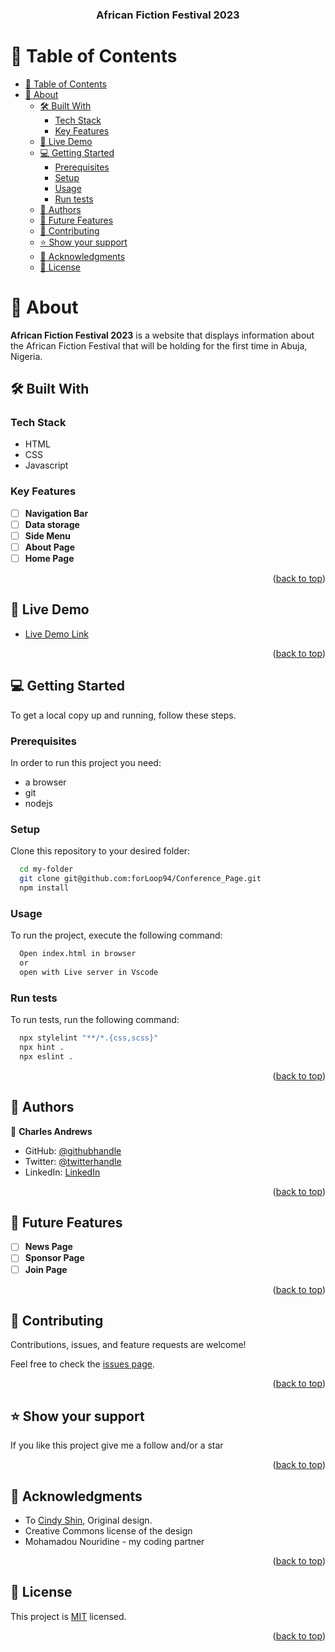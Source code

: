 <a name="readme-top"></a>

<div align="center">
  <h3><b>African Fiction Festival 2023</b></h3>
</div>

# 📗 Table of Contents

- [📗 Table of Contents](#-table-of-contents)
- [📖 About ](#-about-)
  - [🛠 Built With ](#-built-with-)
    - [Tech Stack ](#tech-stack-)
    - [Key Features ](#key-features-)
  - [🚀 Live Demo ](#-live-demo-)
  - [💻 Getting Started ](#-getting-started-)
    - [Prerequisites](#prerequisites)
    - [Setup](#setup)
    - [Usage](#usage)
    - [Run tests](#run-tests)
  - [👥 Authors ](#-authors-)
  - [🔭 Future Features ](#-future-features-)
  - [🤝 Contributing ](#-contributing-)
  - [⭐️ Show your support ](#️-show-your-support-)
  - [🙏 Acknowledgments ](#-acknowledgments-)
  - [📝 License ](#-license-)

# 📖 About <a name="about-project"></a>

**African Fiction Festival 2023** is a website that displays information about the African Fiction Festival that will be holding for the first time in Abuja, Nigeria.

## 🛠 Built With <a name="built-with"></a>

### Tech Stack <a name="tech-stack"></a>

- HTML
- CSS
- Javascript

### Key Features <a name="key-features"></a>

- [ ] **Navigation Bar**
- [ ] **Data storage**
- [ ] **Side Menu**
- [ ] **About Page**
- [ ] **Home Page**

<p align="right">(<a href="#readme-top">back to top</a>)</p>

## 🚀 Live Demo <a name="live-demo"></a>


- [Live Demo Link](https://forloop94.github.io/Conference_Page/)

<p align="right">(<a href="#readme-top">back to top</a>)</p>

## 💻 Getting Started <a name="getting-started"></a>

To get a local copy up and running, follow these steps.

### Prerequisites

In order to run this project you need:

- a browser
- git
- nodejs

### Setup

Clone this repository to your desired folder:

```sh
  cd my-folder
  git clone git@github.com:forLoop94/Conference_Page.git
  npm install
```

### Usage

To run the project, execute the following command:

```sh
  Open index.html in browser
  or
  open with Live server in Vscode
```

### Run tests

To run tests, run the following command:

```sh
  npx stylelint "**/*.{css,scss}"
  npx hint .
  npx eslint .
```

<p align="right">(<a href="#readme-top">back to top</a>)</p>

## 👥 Authors <a name="authors"></a>

👤 **Charles Andrews**

- GitHub: [@githubhandle](https://github.com/forLoop94)
- Twitter: [@twitterhandle](https://twitter.com/_AndrewsCharles)
- LinkedIn: [LinkedIn](https://linkedin.com/in/andrewscharles94)

<p align="right">(<a href="#readme-top">back to top</a>)</p>

## 🔭 Future Features <a name="future-features"></a>

- [ ] **News Page**
- [ ] **Sponsor Page**
- [ ] **Join Page**

<p align="right">(<a href="#readme-top">back to top</a>)</p>

## 🤝 Contributing <a name="contributing"></a>

Contributions, issues, and feature requests are welcome!

Feel free to check the [issues page](https://github.com/Mahamadou-Nouridine/My-Portfolio/issues).

<p align="right">(<a href="#readme-top">back to top</a>)</p>

## ⭐️ Show your support <a name="support"></a>

If you like this project give me a follow and/or a star

<p align="right">(<a href="#readme-top">back to top</a>)</p>

## 🙏 Acknowledgments <a name="acknowledgements"></a>

- To [Cindy Shin](https://www.behance.net/gallery/29845175/CC-Global-Summit-2015), Original design.
- Creative Commons license of the design
- Mohamadou Nouridine - my coding partner

<p align="right">(<a href="#readme-top">back to top</a>)</p>

## 📝 License <a name="license"></a>

This project is [MIT](./LICENSE) licensed.

<p align="right">(<a href="#readme-top">back to top</a>)</p>
